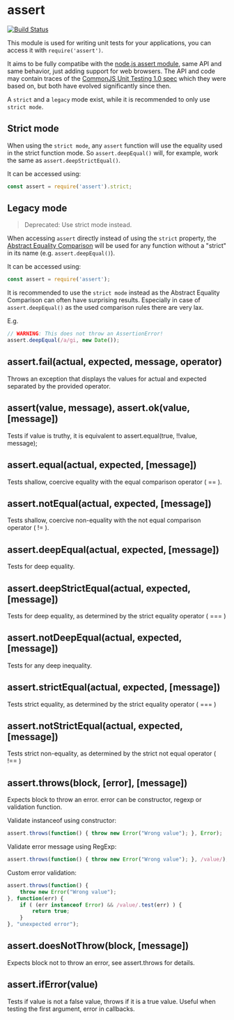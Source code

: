 # assert

[![Build Status](https://travis-ci.org/browserify/commonjs-assert.svg?branch=master)](https://travis-ci.org/browserify/commonjs-assert)

This module is used for writing unit tests for your applications, you can access it with `require('assert')`.

It aims to be fully compatibe with the [node.js assert module](http://nodejs.org/api/assert.html), same API and same
behavior, just adding support for web browsers.
The API and code may contain traces of
the [CommonJS Unit Testing 1.0 spec](http://wiki.commonjs.org/wiki/Unit_Testing/1.0) which they were based on, but both
have evolved significantly since then.

A `strict` and a `legacy` mode exist, while it is recommended to only use `strict mode`.

## Strict mode

When using the `strict mode`, any `assert` function will use the equality used in the strict function mode.
So `assert.deepEqual()` will, for example, work the same as `assert.deepStrictEqual()`.

It can be accessed using:

```js
const assert = require('assert').strict;
```

## Legacy mode

> Deprecated: Use strict mode instead.

When accessing `assert` directly instead of using the `strict` property, the
[Abstract Equality Comparison](https://tc39.github.io/ecma262/#sec-abstract-equality-comparison) will be used for any
function without a
"strict" in its name (e.g. `assert.deepEqual()`).

It can be accessed using:

```js
const assert = require('assert');
```

It is recommended to use the `strict mode` instead as the Abstract Equality Comparison can often have surprising
results. Especially
in case of `assert.deepEqual()` as the used comparison rules there are very lax.

E.g.

```js
// WARNING: This does not throw an AssertionError!
assert.deepEqual(/a/gi, new Date());
```

## assert.fail(actual, expected, message, operator)

Throws an exception that displays the values for actual and expected separated by the provided operator.

## assert(value, message), assert.ok(value, [message])

Tests if value is truthy, it is equivalent to assert.equal(true, !!value, message);

## assert.equal(actual, expected, [message])

Tests shallow, coercive equality with the equal comparison operator ( == ).

## assert.notEqual(actual, expected, [message])

Tests shallow, coercive non-equality with the not equal comparison operator ( != ).

## assert.deepEqual(actual, expected, [message])

Tests for deep equality.

## assert.deepStrictEqual(actual, expected, [message])

Tests for deep equality, as determined by the strict equality operator ( === )

## assert.notDeepEqual(actual, expected, [message])

Tests for any deep inequality.

## assert.strictEqual(actual, expected, [message])

Tests strict equality, as determined by the strict equality operator ( === )

## assert.notStrictEqual(actual, expected, [message])

Tests strict non-equality, as determined by the strict not equal operator ( !== )

## assert.throws(block, [error], [message])

Expects block to throw an error. error can be constructor, regexp or validation function.

Validate instanceof using constructor:

```javascript
assert.throws(function() { throw new Error("Wrong value"); }, Error);
```

Validate error message using RegExp:

```javascript
assert.throws(function() { throw new Error("Wrong value"); }, /value/);
```

Custom error validation:

```javascript
assert.throws(function() {
    throw new Error("Wrong value");
}, function(err) {
    if ( (err instanceof Error) && /value/.test(err) ) {
        return true;
    }
}, "unexpected error");
```

## assert.doesNotThrow(block, [message])

Expects block not to throw an error, see assert.throws for details.

## assert.ifError(value)

Tests if value is not a false value, throws if it is a true value. Useful when testing the first argument, error in
callbacks.
